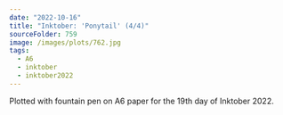 ```yaml
---
date: "2022-10-16"
title: "Inktober: 'Ponytail' (4/4)"
sourceFolder: 759
image: /images/plots/762.jpg
tags:
  - A6
  - inktober
  - inktober2022
---
```


Plotted with fountain pen on A6 paper for the 19th day of Inktober 2022.
